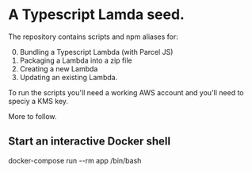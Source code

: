 # A Typescript Lamda seed.

The repository contains scripts and npm aliases for:
 
0. Bundling a Typescript Lambda (with Parcel JS)
0. Packaging a Lambda into a zip file
0. Creating a new Lambda
0. Updating an existing Lambda.

To run the scripts you'll need a working AWS account and you'll need to speciy a KMS key.

More to follow.

## Start an interactive Docker shell

docker-compose run --rm app /bin/bash  
